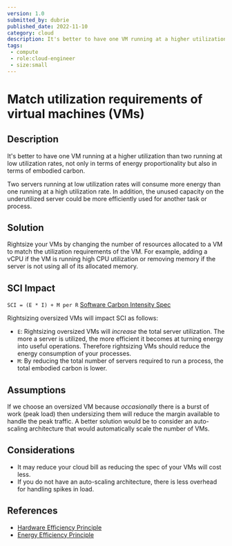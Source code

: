 ```yaml
---
version: 1.0
submitted_by: dubrie
published_date: 2022-11-10
category: cloud
description: It's better to have one VM running at a higher utilization than two running at low utilization rates, not only in terms of energy proportionality but also in terms of embodied carbon. Two servers running at low utilization rates will consume more energy than one running at a high utilization rate. In addition, the unused capacity on the underutilized server could be more efficiently used for another task or process.
tags: 
 - compute
 - role:cloud-engineer
 - size:small
---
```


# Match utilization requirements of virtual machines (VMs)

## Description

It's better to have one VM running at a higher utilization than two running at low utilization rates, not only in terms of energy proportionality but also in terms of embodied carbon.

Two servers running at low utilization rates will consume more energy than one running at a high utilization rate. In addition, the unused capacity on the underutilized server could be more efficiently used for another task or process.

## Solution

Rightsize your VMs by changing the number of resources allocated to a VM to match the utilization requirements of the VM. For example, adding a vCPU if the VM is running high CPU utilization or removing memory if the server is not using all of its allocated memory.

## SCI Impact

`SCI = (E * I) + M per R`
[Software Carbon Intensity Spec](https://grnsft.org/sci)

Rightsizing oversized VMs will impact SCI as follows:

- `E`: Rightsizing oversized VMs will *increase* the total server utilization. The more a server is utilized, the more efficient it becomes at turning energy into useful operations. Therefore rightsizing VMs should reduce the energy consumption of your processes.
- `M`: By reducing the total number of servers required to run a process, the total embodied carbon is lower.

## Assumptions

If we choose an oversized VM because *occasionally* there is a burst of work (peak load) then undersizing them will reduce the margin available to handle the peak traffic. A better solution would be to consider an auto-scaling architecture that would automatically scale the number of VMs.

## Considerations
- It may reduce your cloud bill as reducing the spec of your VMs will cost less.
- If you do not have an auto-scaling architecture, there is less overhead for handling spikes in load.

## References
- [Hardware Efficiency Principle](https://learn.greensoftware.foundation/practitioner/hardware-efficiency)
- [Energy Efficiency Principle](https://learn.greensoftware.foundation/practitioner/energy-efficiency)
